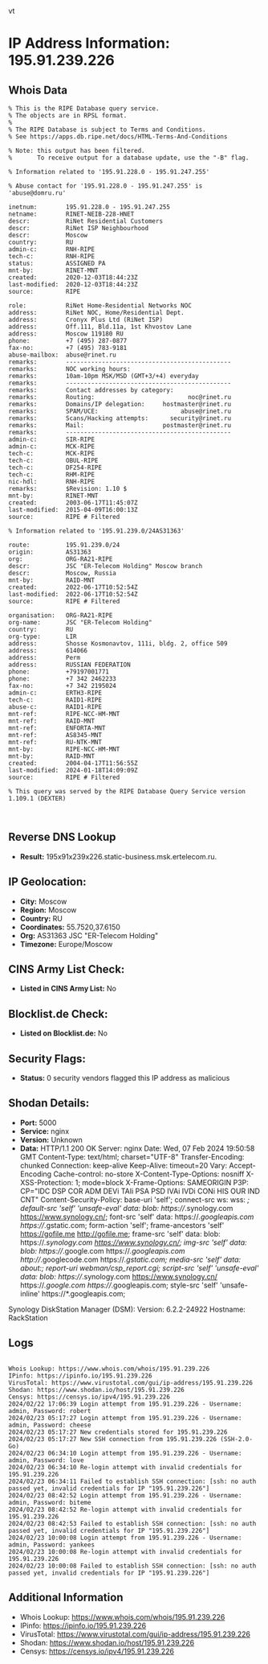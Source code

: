 vt
# IP Address Information: 195.91.239.226

## Whois Data
```
% This is the RIPE Database query service.
% The objects are in RPSL format.
%
% The RIPE Database is subject to Terms and Conditions.
% See https://apps.db.ripe.net/docs/HTML-Terms-And-Conditions

% Note: this output has been filtered.
%       To receive output for a database update, use the "-B" flag.

% Information related to '195.91.228.0 - 195.91.247.255'

% Abuse contact for '195.91.228.0 - 195.91.247.255' is 'abuse@domru.ru'

inetnum:        195.91.228.0 - 195.91.247.255
netname:        RINET-NEIB-228-HNET
descr:          RiNet Residential Customers
descr:          RiNet ISP Neighbourhood
descr:          Moscow
country:        RU
admin-c:        RNH-RIPE
tech-c:         RNH-RIPE
status:         ASSIGNED PA
mnt-by:         RINET-MNT
created:        2020-12-03T18:44:23Z
last-modified:  2020-12-03T18:44:23Z
source:         RIPE

role:           RiNet Home-Residential Networks NOC
address:        RiNet NOC, Home/Residential Dept.
address:        Cronyx Plus Ltd (RiNet ISP)
address:        Off.111, Bld.11a, 1st Khvostov Lane
address:        Moscow 119180 RU
phone:          +7 (495) 287-0877
fax-no:         +7 (495) 783-9181
abuse-mailbox:  abuse@rinet.ru
remarks:        ----------------------------------------------
remarks:        NOC working hours:
remarks:        10am-10pm MSK/MSD (GMT+3/+4) everyday
remarks:        ----------------------------------------------
remarks:        Contact addresses by category:
remarks:        Routing:                          noc@rinet.ru
remarks:        Domains/IP delegation:     hostmaster@rinet.ru
remarks:        SPAM/UCE:                       abuse@rinet.ru
remarks:        Scans/Hacking attempts:      security@rinet.ru
remarks:        Mail:                      postmaster@rinet.ru
remarks:        ----------------------------------------------
admin-c:        SIR-RIPE
admin-c:        MCK-RIPE
tech-c:         MCK-RIPE
tech-c:         OBUL-RIPE
tech-c:         DF254-RIPE
tech-c:         RHM-RIPE
nic-hdl:        RNH-RIPE
remarks:        $Revision: 1.10 $
mnt-by:         RINET-MNT
created:        2003-06-17T11:45:07Z
last-modified:  2015-04-09T16:00:13Z
source:         RIPE # Filtered

% Information related to '195.91.239.0/24AS31363'

route:          195.91.239.0/24
origin:         AS31363
org:            ORG-RA21-RIPE
descr:          JSC "ER-Telecom Holding" Moscow branch
descr:          Moscow, Russia
mnt-by:         RAID-MNT
created:        2022-06-17T10:52:54Z
last-modified:  2022-06-17T10:52:54Z
source:         RIPE # Filtered

organisation:   ORG-RA21-RIPE
org-name:       JSC "ER-Telecom Holding"
country:        RU
org-type:       LIR
address:        Shosse Kosmonavtov, 111i, bldg. 2, office 509
address:        614066
address:        Perm
address:        RUSSIAN FEDERATION
phone:          +79197001771
phone:          +7 342 2462233
fax-no:         +7 342 2195024
admin-c:        ERTH3-RIPE
tech-c:         RAID1-RIPE
abuse-c:        RAID1-RIPE
mnt-ref:        RIPE-NCC-HM-MNT
mnt-ref:        RAID-MNT
mnt-ref:        ENFORTA-MNT
mnt-ref:        AS8345-MNT
mnt-ref:        RU-NTK-MNT
mnt-by:         RIPE-NCC-HM-MNT
mnt-by:         RAID-MNT
created:        2004-04-17T11:56:55Z
last-modified:  2024-01-18T14:09:09Z
source:         RIPE # Filtered

% This query was served by the RIPE Database Query Service version 1.109.1 (DEXTER)



```
## Reverse DNS Lookup
- **Result:** 195x91x239x226.static-business.msk.ertelecom.ru.

## IP Geolocation:
- **City:** Moscow
- **Region:** Moscow
- **Country:** RU
- **Coordinates:** 55.7520,37.6150
- **Org:** AS31363 JSC "ER-Telecom Holding"
- **Timezone:** Europe/Moscow

## CINS Army List Check:
- **Listed in CINS Army List:** 
No

## Blocklist.de Check:
- **Listed on Blocklist.de:** 
No

## Security Flags:
- **Status:** 0 security vendors flagged this IP address as malicious

## Shodan Details:
- **Port:** 5000
- **Service:** nginx
- **Version:** Unknown
- **Data:** HTTP/1.1 200 OK
Server: nginx
Date: Wed, 07 Feb 2024 19:50:58 GMT
Content-Type: text/html; charset="UTF-8"
Transfer-Encoding: chunked
Connection: keep-alive
Keep-Alive: timeout=20
Vary: Accept-Encoding
Cache-control: no-store
X-Content-Type-Options: nosniff
X-XSS-Protection: 1; mode=block
X-Frame-Options: SAMEORIGIN
P3P: CP="IDC DSP COR ADM DEVi TAIi PSA PSD IVAi IVDi CONi HIS OUR IND CNT"
Content-Security-Policy: base-uri 'self';  connect-src ws: wss: *; default-src 'self' 'unsafe-eval' data: blob: https://*.synology.com https://www.synology.cn/; font-src 'self' data: https://*.googleapis.com https://*.gstatic.com; form-action 'self'; frame-ancestors 'self' https://gofile.me http://gofile.me; frame-src 'self' data: blob: https://*.synology.com https://www.synology.cn/; img-src 'self' data: blob: https://*.google.com https://*.googleapis.com http://*.googlecode.com https://*.gstatic.com; media-src 'self' data: about:;  report-uri webman/csp_report.cgi; script-src 'self' 'unsafe-eval' data: blob: https://*.synology.com https://www.synology.cn/ https://*.google.com https://*.googleapis.com; style-src 'self' 'unsafe-inline' https://*.googleapis.com;


Synology DiskStation Manager (DSM):
  Version: 6.2.2-24922
  Hostname: RackStation


## Logs
```

Whois Lookup: https://www.whois.com/whois/195.91.239.226
IPinfo: https://ipinfo.io/195.91.239.226
VirusTotal: https://www.virustotal.com/gui/ip-address/195.91.239.226
Shodan: https://www.shodan.io/host/195.91.239.226
Censys: https://censys.io/ipv4/195.91.239.226
2024/02/22 17:06:39 Login attempt from 195.91.239.226 - Username: admin, Password: robert
2024/02/23 05:17:27 Login attempt from 195.91.239.226 - Username: admin, Password: cheese
2024/02/23 05:17:27 New credentials stored for 195.91.239.226
2024/02/23 05:17:27 New SSH connection from 195.91.239.226 (SSH-2.0-Go)
2024/02/23 06:34:10 Login attempt from 195.91.239.226 - Username: admin, Password: love
2024/02/23 06:34:10 Re-login attempt with invalid credentials for 195.91.239.226
2024/02/23 06:34:11 Failed to establish SSH connection: [ssh: no auth passed yet, invalid credentials for IP "195.91.239.226"]
2024/02/23 08:42:52 Login attempt from 195.91.239.226 - Username: admin, Password: biteme
2024/02/23 08:42:52 Re-login attempt with invalid credentials for 195.91.239.226
2024/02/23 08:42:53 Failed to establish SSH connection: [ssh: no auth passed yet, invalid credentials for IP "195.91.239.226"]
2024/02/23 10:00:08 Login attempt from 195.91.239.226 - Username: admin, Password: yankees
2024/02/23 10:00:08 Re-login attempt with invalid credentials for 195.91.239.226
2024/02/23 10:00:08 Failed to establish SSH connection: [ssh: no auth passed yet, invalid credentials for IP "195.91.239.226"]

```
## Additional Information
- Whois Lookup: https://www.whois.com/whois/195.91.239.226
- IPinfo: https://ipinfo.io/195.91.239.226
- VirusTotal: https://www.virustotal.com/gui/ip-address/195.91.239.226
- Shodan: https://www.shodan.io/host/195.91.239.226
- Censys: https://censys.io/ipv4/195.91.239.226

